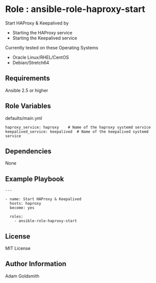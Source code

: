 Role : ansible-role-haproxy-start
=================================

Start HAProxy & Keepalived by
* Starting the HAProxy service
* Starting the Keepalived service

Currently tested on these Operating Systems
* Oracle Linux/RHEL/CentOS
* Debian/Stretch64

Requirements
------------

Ansible 2.5 or higher

Role Variables
--------------

defaults/main.yml
```
haproxy_service: haproxy	# Name of the haproxy systemd service
keepalived_service: keepalived	# Name of the keepalived systemd service
```

Dependencies
------------

None

Example Playbook
----------------

```
---

- name: Start HAProxy & Keepalived
  hosts: haproxy
  become: yes

  roles:
    - ansible-role-haproxy-start
```

License
-------

MIT License

Author Information
------------------

Adam Goldsmith

